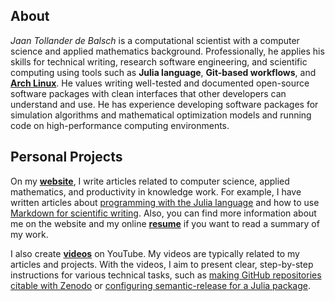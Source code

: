 ## About
*Jaan Tollander de Balsch* is a computational scientist with a computer science and applied mathematics background. Professionally, he applies his skills for technical writing, research software engineering, and scientific computing using tools such as **Julia language**, **Git-based workflows**, and [**Arch Linux**](https://github.com/jaantollander/dotfiles). He values writing well-tested and documented open-source software packages with clean interfaces that other developers can understand and use. He has experience developing software packages for simulation algorithms and mathematical optimization models and running code on high-performance computing environments.


## Personal Projects
On my [**website**](https://jaantollander.com/), I write articles related to computer science, applied mathematics, and productivity in knowledge work. For example, I have written articles about [programming with the Julia language](https://jaantollander.com/tag/julia-language/) and how to use [Markdown for scientific writing](https://jaantollander.com/post/scientific-writing-with-markdown/). Also, you can find more information about me on the website and my online [**resume**](https://jaan.me) if you want to read a summary of my work.

I also create [**videos**](https://www.youtube.com/c/jaantollander) on YouTube. My videos are typically related to my articles and projects. With the videos, I aim to present clear, step-by-step instructions for various technical tasks, such as [making GitHub repositories citable with Zenodo](https://www.youtube.com/watch?v=A9FGAU9S9Ow) or [configuring semantic-release for a Julia package](https://www.youtube.com/watch?v=_npnsESXRno).

<!--
Finally, I am writing shorter, less technical articles to my [**Newsletter**](https://world.hey.com/jaan/) about tools, technologies, and resources related to productivity in knowledge work. *(Work-in-Progress!)*
-->

<!-- 
If you have questions for me, you can ask them on my [GitHub Discussions](https://github.com/jaantollander/jaantollander/discussions).
-->
